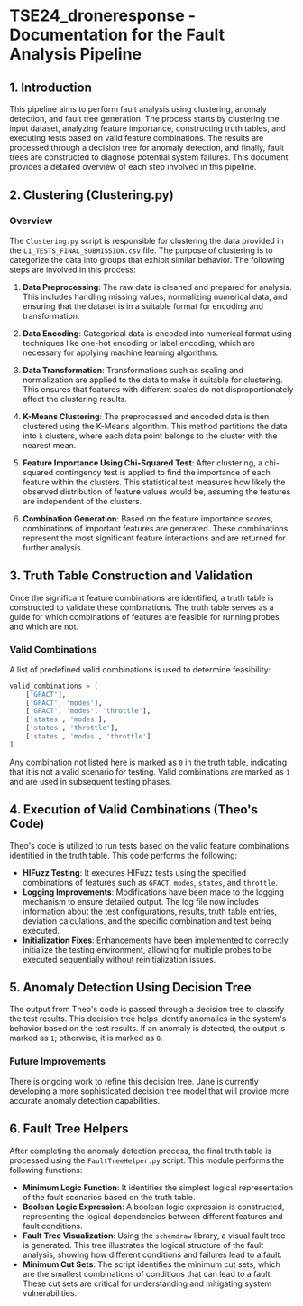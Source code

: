 # TSE24_droneresponse - Documentation for the Fault Analysis Pipeline

## 1. Introduction

This pipeline aims to perform fault analysis using clustering, anomaly detection, and fault tree generation. The process starts by clustering the input dataset, analyzing feature importance, constructing truth tables, and executing tests based on valid feature combinations. The results are processed through a decision tree for anomaly detection, and finally, fault trees are constructed to diagnose potential system failures. This document provides a detailed overview of each step involved in this pipeline.

## 2. Clustering (Clustering.py)

### Overview

The `Clustering.py` script is responsible for clustering the data provided in the `L1_TESTS_FINAL_SUBMISSION.csv` file. The purpose of clustering is to categorize the data into groups that exhibit similar behavior. The following steps are involved in this process:

1. **Data Preprocessing**: The raw data is cleaned and prepared for analysis. This includes handling missing values, normalizing numerical data, and ensuring that the dataset is in a suitable format for encoding and transformation.

2. **Data Encoding**: Categorical data is encoded into numerical format using techniques like one-hot encoding or label encoding, which are necessary for applying machine learning algorithms.

3. **Data Transformation**: Transformations such as scaling and normalization are applied to the data to make it suitable for clustering. This ensures that features with different scales do not disproportionately affect the clustering results.

4. **K-Means Clustering**: The preprocessed and encoded data is then clustered using the K-Means algorithm. This method partitions the data into `k` clusters, where each data point belongs to the cluster with the nearest mean.

5. **Feature Importance Using Chi-Squared Test**: After clustering, a chi-squared contingency test is applied to find the importance of each feature within the clusters. This statistical test measures how likely the observed distribution of feature values would be, assuming the features are independent of the clusters.

6. **Combination Generation**: Based on the feature importance scores, combinations of important features are generated. These combinations represent the most significant feature interactions and are returned for further analysis.

## 3. Truth Table Construction and Validation

Once the significant feature combinations are identified, a truth table is constructed to validate these combinations. The truth table serves as a guide for which combinations of features are feasible for running probes and which are not.

### Valid Combinations

A list of predefined valid combinations is used to determine feasibility:

```python
valid_combinations = [
    ['GFACT'],
    ['GFACT', 'modes'],
    ['GFACT', 'modes', 'throttle'],
    ['states', 'modes'],
    ['states', 'throttle'],
    ['states', 'modes', 'throttle']
]
```

Any combination not listed here is marked as `0` in the truth table, indicating that it is not a valid scenario for testing. Valid combinations are marked as `1` and are used in subsequent testing phases.

## 4. Execution of Valid Combinations (Theo's Code)

Theo's code is utilized to run tests based on the valid feature combinations identified in the truth table. This code performs the following:

- **HIFuzz Testing**: It executes HIFuzz tests using the specified combinations of features such as `GFACT`, `modes`, `states`, and `throttle`.
- **Logging Improvements**: Modifications have been made to the logging mechanism to ensure detailed output. The log file now includes information about the test configurations, results, truth table entries, deviation calculations, and the specific combination and test being executed.
- **Initialization Fixes**: Enhancements have been implemented to correctly initialize the testing environment, allowing for multiple probes to be executed sequentially without reinitialization issues.

## 5. Anomaly Detection Using Decision Tree

The output from Theo's code is passed through a decision tree to classify the test results. This decision tree helps identify anomalies in the system's behavior based on the test results. If an anomaly is detected, the output is marked as `1`; otherwise, it is marked as `0`.

### Future Improvements

There is ongoing work to refine this decision tree. Jane is currently developing a more sophisticated decision tree model that will provide more accurate anomaly detection capabilities.

## 6. Fault Tree Helpers

After completing the anomaly detection process, the final truth table is processed using the `FaultTreeHelper.py` script. This module performs the following functions:

- **Minimum Logic Function**: It identifies the simplest logical representation of the fault scenarios based on the truth table.
- **Boolean Logic Expression**: A boolean logic expression is constructed, representing the logical dependencies between different features and fault conditions.
- **Fault Tree Visualization**: Using the `schemdraw` library, a visual fault tree is generated. This tree illustrates the logical structure of the fault analysis, showing how different conditions and failures lead to a fault.
- **Minimum Cut Sets**: The script identifies the minimum cut sets, which are the smallest combinations of conditions that can lead to a fault. These cut sets are critical for understanding and mitigating system vulnerabilities.